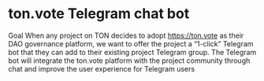 # ton.vote Telegram chat bot
Goal
When any project on TON decides to adopt https://ton.vote as their DAO governance platform, we want to offer the project a “1-click” Telegram bot that they can add to their existing project Telegram group. The Telegram bot will integrate the ton.vote platform with the project community through chat and improve the user experience for Telegram users
